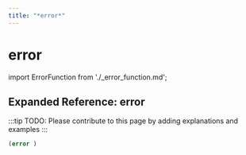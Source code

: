 ```yaml
---
title: "*error*"
---
```


# error

import ErrorFunction from './_error_function.md';

<ErrorFunction />

## Expanded Reference: error

:::tip
TODO: Please contribute to this page by adding explanations and examples
:::

```lisp
(error )
```
